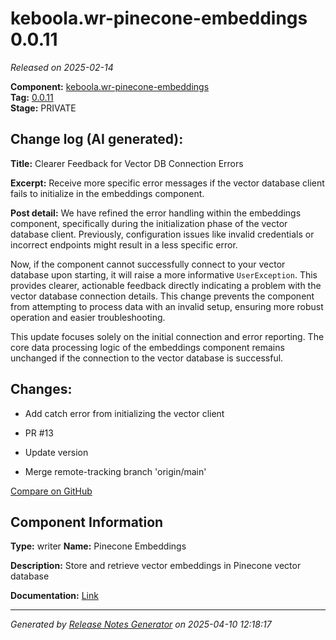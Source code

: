 #  keboola.wr-pinecone-embeddings 0.0.11

_Released on 2025-02-14_

**Component:** [keboola.wr-pinecone-embeddings](https://github.com/keboola/component-embeddings-v2)  
**Tag:** [0.0.11](https://github.com/keboola/component-embeddings-v2/releases/tag/0.0.11)  
**Stage:** PRIVATE


## Change log (AI generated):
**Title:** Clearer Feedback for Vector DB Connection Errors

**Excerpt:** Receive more specific error messages if the vector database client fails to initialize in the embeddings component.

**Post detail:**
We have refined the error handling within the embeddings component, specifically during the initialization phase of the vector database client. Previously, configuration issues like invalid credentials or incorrect endpoints might result in a less specific error.

Now, if the component cannot successfully connect to your vector database upon starting, it will raise a more informative `UserException`. This provides clearer, actionable feedback directly indicating a problem with the vector database connection details. This change prevents the component from attempting to process data with an invalid setup, ensuring more robust operation and easier troubleshooting.

This update focuses solely on the initial connection and error reporting. The core data processing logic of the embeddings component remains unchanged if the connection to the vector database is successful.



## Changes:



- Add catch error from initializing the vector client 




- PR #13 




- Update version 




- Merge remote-tracking branch 'origin/main' 



[Compare on GitHub](https://github.com/keboola/component-embeddings-v2/compare/0.0.10...0.0.11)



## Component Information
**Type:** writer
**Name:** Pinecone Embeddings

**Description:** Store and retrieve vector embeddings in Pinecone vector database


**Documentation:** [Link](https://github.com/keboola/component-embeddings-v2/blob/master/README.md)



---
_Generated by [Release Notes Generator](https://github.com/keboola/release-notes-generator)
on 2025-04-10 12:18:17_